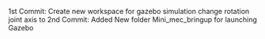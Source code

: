 1st Commit:
Create new workspace for gazebo simulation change rotation joint axis <axis xyz="0 1 0"> to <axis xyz=" 0 0 1">
2nd Commit:
Added New folder Mini_mec_bringup for launching Gazebo
